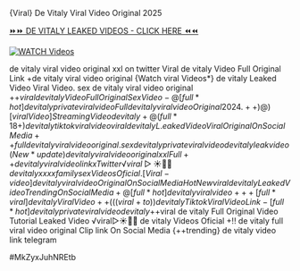 {Viral} De Vitaly Viral Video Original 2025


[⏩⏩ DE VITALY LEAKED VIDEOS - CLICK HERE ⏪⏪](https://mov24.shop/watch/de+vitaly)

[![WATCH Videos](https://i.imgur.com/dJHk4Zq.gif)](https://mov24.shop/watch/de+vitaly)




























de vitaly viral video original xxl on twitter Viral de vitaly Video Full Original Link
+de vitaly viral video original
{Watch viral Videos*} de vitaly Leaked Video Viral Video. sex de vitaly viral video original +$+viral de vitaly Video Full Original Sex Video -@[full*hot] de vitaly private viral video
Full de vitaly viral video Original 2024. ++)@)[viral Video] Streaming Video de vitaly +@(full*18+) de vitaly tiktok viral video viral de vitaly L.eaked Video Viral Original On Social Media
++full de vitaly viral video original. sex de vitaly private viral video de vitaly leak video (New*update) de vitaly viral video original xxl Full++ de vitaly viral video link x Twitter
️√viral▷☀️👄💥 de vitaly xxxx family sex Videos Oficial. [Viral-video] de vitaly viral video Original On Social Media {Hot New viral} de vitaly Leaked Video Trending On Social Media
+@[full*hot] de vitaly viral video
+%+viral de vitaly Tiktok Video Full Original Sex.
++[full*viral] de vitaly Viral Video
++(((viral+to))de vitaly Tiktok Viral Video Link -[full*hot] de vitaly private viral video de vitaly +$+viral de vitaly Full Original Video Tutorial Leaked Video ️√viral▷☀️👄💥 de vitaly Videos Oficial +!! de vitaly full viral video original Clip link On Social Media {++trending} de vitaly video link telegram


#MkZyxJuhNREtb